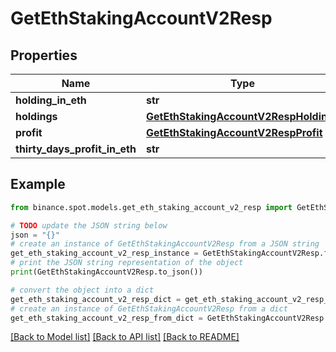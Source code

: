 # GetEthStakingAccountV2Resp


## Properties

Name | Type | Description | Notes
------------ | ------------- | ------------- | -------------
**holding_in_eth** | **str** |  | [optional] 
**holdings** | [**GetEthStakingAccountV2RespHoldings**](GetEthStakingAccountV2RespHoldings.md) |  | [optional] 
**profit** | [**GetEthStakingAccountV2RespProfit**](GetEthStakingAccountV2RespProfit.md) |  | [optional] 
**thirty_days_profit_in_eth** | **str** |  | [optional] 

## Example

```python
from binance.spot.models.get_eth_staking_account_v2_resp import GetEthStakingAccountV2Resp

# TODO update the JSON string below
json = "{}"
# create an instance of GetEthStakingAccountV2Resp from a JSON string
get_eth_staking_account_v2_resp_instance = GetEthStakingAccountV2Resp.from_json(json)
# print the JSON string representation of the object
print(GetEthStakingAccountV2Resp.to_json())

# convert the object into a dict
get_eth_staking_account_v2_resp_dict = get_eth_staking_account_v2_resp_instance.to_dict()
# create an instance of GetEthStakingAccountV2Resp from a dict
get_eth_staking_account_v2_resp_from_dict = GetEthStakingAccountV2Resp.from_dict(get_eth_staking_account_v2_resp_dict)
```
[[Back to Model list]](../README.md#documentation-for-models) [[Back to API list]](../README.md#documentation-for-api-endpoints) [[Back to README]](../README.md)


